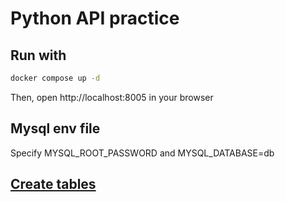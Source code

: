 # Python API practice

## Run with
```bash
docker compose up -d
```
Then, open http://localhost:8005 in your browser

## Mysql env file
Specify MYSQL_ROOT_PASSWORD and MYSQL_DATABASE=db

## [Create tables](https://github.com/VladimirPapazov88/demo_1/blob/main/Create_tables.md)